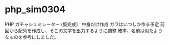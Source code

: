 # php_sim0304
PHP ガチャシュミレーター (仮完成）
中身だけ作成
ガワはいつしか作る予定
前回から配列を作成し、そこの文字を出力するように調整
確率、名前は似たようなものを参考にしました。

